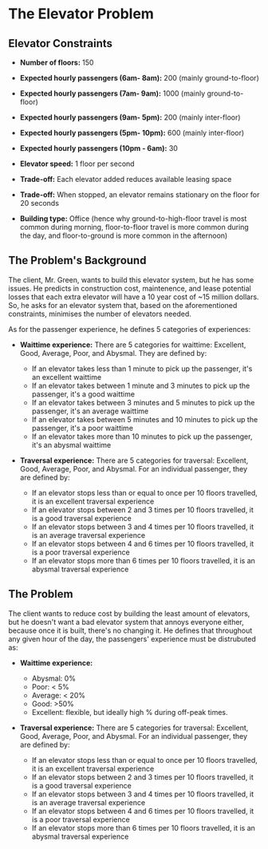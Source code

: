 # The Elevator Problem

## Elevator Constraints

- **Number of floors:** 150
- **Expected hourly passengers (6am- 8am):** 200 (mainly ground-to-floor)
- **Expected hourly passengers (7am- 9am):** 1000 (mainly ground-to-floor)
- **Expected hourly passengers (9am- 5pm):** 200 (mainly inter-floor)
- **Expected hourly passengers (5pm- 10pm):** 600 (mainly inter-floor)
- **Expected hourly passengers (10pm - 6am):** 30 

- **Elevator speed:** 1 floor per second
- **Trade-off:** Each elevator added reduces available leasing space
- **Trade-off:** When stopped, an elevator remains stationary on the floor for 20 seconds
- **Building type:** Office (hence why ground-to-high-floor travel is most common during morning, floor-to-floor travel is more common during the day, and floor-to-ground is more common in the afternoon)


## The Problem's Background

The client, Mr. Green, wants to build this elevator system, but he has some issues. He predicts in construction cost, maintenence, and lease potential losses that each extra elevator will have a 10 year cost of ~15 million dollars. So, he asks for an elevator system that, based on the aforementioned constraints, minimises the number of elevators needed. 

As for the passenger experience, he defines 5 categories of experiences: 

- **Waittime experience:** There are 5 categories for waittime: Excellent, Good, Average, Poor, and Abysmal. They are defined by:
    - If an elevator takes less than 1 minute to pick up the passenger, it's an excellent waittime
    - If an elevator takes between 1 minute and 3 minutes to pick up the passenger, it's a good waittime
    - If an elevator takes between 3 minutes and 5 minutes to pick up the passenger, it's an average waittime
    - If an elevator takes between 5 minutes and 10 minutes to pick up the passenger, it's a poor waittime
    - If an elevator takes more than 10 minutes to pick up the passenger, it's an abysmal waittime
    

- **Traversal experience:** There are 5 categories for traversal: Excellent, Good, Average, Poor, and Abysmal. For an individual passenger, they are defined by:
    - If an elevator stops less than or equal to once per 10 floors travelled, it is an excellent traversal experience
    - If an elevator stops between 2 and 3 times per 10 floors travelled, it is a good traversal experience
    - If an elevator stops between 3 and 4 times per 10 floors travelled, it is an average traversal experience
    - If an elevator stops between 4 and 6 times per 10 floors travelled, it is a poor traversal experience
    - If an elevator stops more than 6 times per 10 floors travelled, it is an abysmal traversal experience
   
## The Problem

The client wants to reduce cost by building the least amount of elevators, but he doesn't want a bad elevator system that annoys everyone either, because once it is built, there's no changing it. He defines that throughout any given hour of the day, the passengers' experience must be distrubuted as:


- **Waittime experience:** 
    - Abysmal: 0% 
    - Poor: < 5%
    - Average: < 20%
    - Good: >50%
    - Excellent: flexible, but ideally high % during off-peak times.
    

- **Traversal experience:** There are 5 categories for traversal: Excellent, Good, Average, Poor, and Abysmal. For an individual passenger, they are defined by:
    - If an elevator stops less than or equal to once per 10 floors travelled, it is an excellent traversal experience
    - If an elevator stops between 2 and 3 times per 10 floors travelled, it is a good traversal experience
    - If an elevator stops between 3 and 4 times per 10 floors travelled, it is an average traversal experience
    - If an elevator stops between 4 and 6 times per 10 floors travelled, it is a poor traversal experience
    - If an elevator stops more than 6 times per 10 floors travelled, it is an abysmal traversal experience
